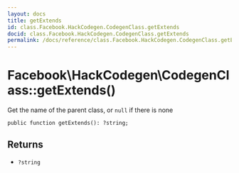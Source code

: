 ```yaml
---
layout: docs
title: getExtends
id: class.Facebook.HackCodegen.CodegenClass.getExtends
docid: class.Facebook.HackCodegen.CodegenClass.getExtends
permalink: /docs/reference/class.Facebook.HackCodegen.CodegenClass.getExtends.md
---
```

# Facebook\\HackCodegen\\CodegenClass::getExtends()




Get the name of the parent class, or ` null ` if there is none




``` Hack
public function getExtends(): ?string;
```




## Returns




- ` ?string `